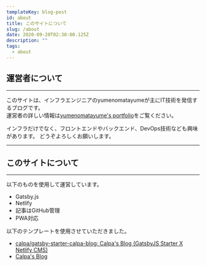 ```yaml
---
templateKey: blog-post
id: about
title: このサイトについて
slug: /about
date: 2020-09-20T02:30:00.125Z
description: ""
tags:
  - about
---
```


<!-- DOCTOC SKIP -->

## 運営者について

---

このサイトは、インフラエンジニアのyumenomatayumeが主にIT技術を発信するブログです。  
運営者の詳しい情報は[yumenomatayume's portfolio](https://ymmmtym.com/)をご覧ください。

インフラだけでなく、フロントエンドやバックエンド、DevOps技術なども興味があります。
どうぞよろしくお願いします。

---

## このサイトについて

---

以下のものを使用して運営しています。

- Gatsby.js
- Netlify
- 記事はGitHub管理
- PWA対応

以下のテンプレートを使用させていただきました。

- [calpa/gatsby-starter-calpa-blog: Calpa's Blog (GatsbyJS Starter X Netlify CMS)](https://github.com/calpa/gatsby-starter-calpa-blog)
- [Calpa's Blog](https://calpa.me/)

